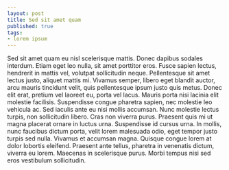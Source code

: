 ```yaml
---
layout: post
title: Sed sit amet quam
published: true
tags:
- lorem ipsum
---
```


Sed sit amet quam eu nisl scelerisque mattis. Donec dapibus sodales interdum. Etiam eget leo nulla, sit amet porttitor eros. Fusce sapien lectus, hendrerit in mattis vel, volutpat sollicitudin neque. Pellentesque sit amet lectus justo, aliquet mattis mi. Vivamus semper, libero eget blandit auctor, arcu mauris tincidunt velit, quis pellentesque ipsum justo quis metus. Donec elit erat, pretium vel laoreet eu, porta vel lacus. Mauris porta nisi lacinia elit molestie facilisis. Suspendisse congue pharetra sapien, nec molestie leo vehicula ac. Sed iaculis ante eu nisi mollis accumsan. Nunc molestie lectus turpis, non sollicitudin libero. Cras non viverra purus. Praesent quis mi ut magna placerat ornare in luctus urna. Suspendisse id cursus urna. In mollis, nunc faucibus dictum porta, velit lorem malesuada odio, eget tempor justo turpis sed nulla. Vivamus et accumsan magna. Quisque congue lorem at dolor lobortis eleifend. Praesent ante tellus, pharetra in venenatis dictum, viverra eu lorem. Maecenas in scelerisque purus. Morbi tempus nisi sed eros vestibulum sollicitudin.
